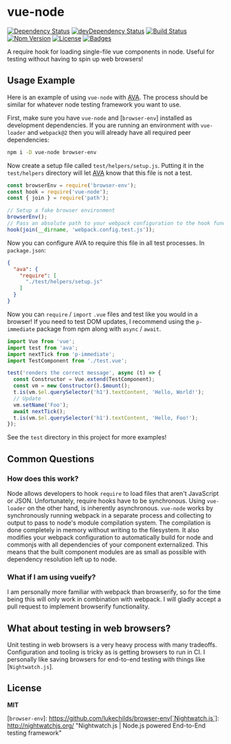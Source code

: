 # vue-node

[![Dependency Status](https://img.shields.io/david/knpwrs/vue-node.svg)](https://david-dm.org/knpwrs/vue-node)
[![devDependency Status](https://img.shields.io/david/dev/knpwrs/vue-node.svg)](https://david-dm.org/knpwrs/vue-node#info=devDependencies)
[![Build Status](https://img.shields.io/travis/knpwrs/vue-node.svg)](https://travis-ci.org/knpwrs/vue-node)
[![Npm Version](https://img.shields.io/npm/v/vue-node.svg)](https://www.npmjs.com/package/vue-node)
[![License](https://img.shields.io/badge/license-MIT-blue.svg)](https://opensource.org/licenses/MIT)
[![Badges](https://img.shields.io/badge/badges-6-orange.svg)](http://shields.io/)

A require hook for loading single-file vue components in node. Useful for
testing without having to spin up web browsers!

## Usage Example

Here is an example of using `vue-node` with [AVA]. The process should be similar
for whatever node testing framework you want to use.

First, make sure you have `vue-node` and [`browser-env`] installed as
development dependencies. If you are running an environment with `vue-loader`
and `webpack@2` then you will already have all required peer dependencies:

```sh
npm i -D vue-node browser-env
```

Now create a setup file called `test/helpers/setup.js`. Putting it in the
`test/helpers` directory will let [AVA] know that this file is not a test.

```js
const browserEnv = require('browser-env');
const hook = require('vue-node');
const { join } = require('path');

// Setup a fake browser environment
browserEnv();
// Pass an absolute path to your webpack configuration to the hook function.
hook(join(__dirname, 'webpack.config.test.js'));
```

Now you can configure AVA to require this file in all test processes. In
`package.json`:

```json
{
  "ava": {
    "require": [
      "./test/helpers/setup.js"
    ]
  }
}
```

Now you can `require` / `import` `.vue` files and test like you would in a
browser! If you need to test DOM updates, I recommend using the `p-immediate`
package from npm along with `async` / `await`.

```js
import Vue from 'vue';
import test from 'ava';
import nextTick from 'p-immediate';
import TestComponent from './test.vue';

test('renders the correct message', async (t) => {
  const Constructor = Vue.extend(TestComponent);
  const vm = new Constructor().$mount();
  t.is(vm.$el.querySelector('h1').textContent, 'Hello, World!');
  // Update
  vm.setName('Foo');
  await nextTick();
  t.is(vm.$el.querySelector('h1').textContent, 'Hello, Foo!');
});
```

See the `test` directory in this project for more examples!

## Common Questions

### How does this work?

Node allows developers to hook `require` to load files that aren't JavaScript or
JSON. Unfortunately, require hooks have to be synchronous. Using `vue-loader` on
the other hand, is inherently asynchronous. `vue-node` works by synchronously
running webpack in a separate process and collecting to output to pass to node's
module compilation system. The compilation is done completely in memory without
writing to the filesystem. It also modifies your webpack configuration to
automatically build for node and commonjs with all dependencies of your
component externalized. This means that the built component modules are as small
as possible with dependency resolution left up to node.

### What if I am using vueify?

I am personally more familiar with webpack than browserify, so for the time
being this will only work in combination with webpack. I will gladly accept a
pull request to implement browserify functionality.

## What about testing in web browsers?

Unit testing in web browsers is a very heavy process with many tradeoffs.
Configuration and tooling is tricky as is getting browsers to run in CI. I
personally like saving browsers for end-to-end testing with things like
[`Nightwatch.js`].

## License

**MIT**

[AVA]: https://github.com/avajs/ava "AVA: Futuristic Test Runner"
[`browser-env`]: https://github.com/lukechilds/browser-env[`Nightwatch.js`]: http://nightwatchjs.org/ "Nightwatch.js | Node.js powered End-to-End testing framework"
